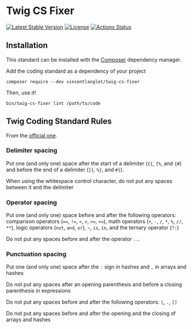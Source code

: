# Twig CS Fixer

[![Latest Stable Version](http://poser.pugx.org/vincentlanglet/twig-cs-fixer/v)](https://packagist.org/packages/vincentlanglet/twig-cs-fixer)
[![License](http://poser.pugx.org/vincentlanglet/twig-cs-fixer/license)](https://packagist.org/packages/vincentlanglet/twig-cs-fixer)
[![Actions Status](https://github.com/VincentLanglet/Twig-CS-Fixer/workflows/Test/badge.svg)](https://github.com/RobDWaller/csp-generator/actions)

## Installation

This standard can be installed with the [Composer](https://getcomposer.org/) dependency manager.

Add the coding standard as a dependency of your project
```
composer require --dev vincentlanglet/twig-cs-fixer
```

Then, use it!
```
bin/twig-cs-fixer lint /path/to/code
```

## Twig Coding Standard Rules

From the [official one](http://twig.sensiolabs.org/doc/coding_standards.html).

### Delimiter spacing

Put one (and only one) space after the start of a delimiter (`{{`, `{%`, and `{#`)
and before the end of a delimiter (`}}`, `%}`, and `#}`).

When using the whitespace control character, do not put any spaces between it and the delimiter

### Operator spacing

Put one (and only one) space before and after the following operators:
comparison operators (`==`, `!=`, `<`, `>`, `>=`, `<=`), math operators (`+`, `-`, `/`, `*`, `%`, `//`, `**`),
logic operators (`not`, `and`, `or`), `~`, `is`, `in`, and the ternary operator (`?:`)

Do not put any spaces before and after the operator `..`.

### Punctuation spacing

Put one (and only one) space after the `:` sign in hashes and `,` in arrays and hashes

Do not put any spaces after an opening parenthesis and before a closing parenthesis in expressions

Do not put any spaces before and after the following operators: `|`, `.`, `[]`

Do not put any spaces before and after the opening and the closing of arrays and hashes
